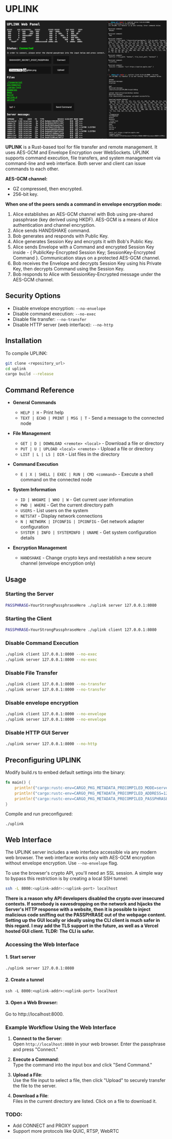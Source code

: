 # UPLINK
![UPLINK](https://raw.githubusercontent.com/krystianbajno/krystianbajno/main/img/uplink.png)

**UPLINK** is a Rust-based tool for file transfer and remote management. It uses AES-GCM and Envelope Encryption over WebSockets. UPLINK supports command execution, file transfers, and system management via command-line and web interface. Both server and client can issue commands to each other.

**AES-GCM channel:**
- GZ compressed, then encrypted.
- 256-bit key.

**When one of the peers sends a command in envelope encryption mode:**
1. Alice establishes an AES-GCM channel with Bob using pre-shared passphrase (key derived using HKDF). AES-GCM is a means of Alice authentication and channel encryption.
2. Alice sends HANDSHAKE command.
3. Bob generates and responds with Public Key.
4. Alice generates Session Key and encrypts it with Bob's Public Key.
5. Alice sends Envelope with a Command and encrypted Session Key inside - { PublicKey-Encrypted Session Key; SessionKey-Encrypted Command }. Communication stays on a protected AES-GCM channel.
6. Bob receives the Envelope and decrypts Session Key using his Private Key, then decrypts Command using the Session Key.
7. Bob responds to Alice with SessionKey-Encrypted message under the AES-GCM channel.

## Security Options

- Disable envelope encryption: `--no-envelope`
- Disable command execution: `--no-exec`
- Disable file transfer: `--no-transfer`
- Disable HTTP server (web interface): `--no-http`

## Installation

To compile UPLINK:

```bash
git clone <repository_url>
cd uplink
cargo build --release
```

## Command Reference

- **General Commands**
  - `HELP | H` - Print help
  - `TEXT | ECHO | PRINT | MSG | T` - Send a message to the connected node

- **File Management**
  - `GET | D | DOWNLOAD <remote> <local>` - Download a file or directory
  - `PUT | U | UPLOAD <local> <remote>` - Upload a file or directory
  - `LIST | L | LS | DIR` - List files in the directory

- **Command Execution**
  - `E | X | SHELL | EXEC | RUN | CMD <command>` - Execute a shell command on the connected node

- **System Information**
  - `ID | WHOAMI | WHO | W` - Get current user information
  - `PWD | WHERE` - Get the current directory path
  - `USERS` - List users on the system
  - `NETSTAT` - Display network connections
  - `N | NETWORK | IFCONFIG | IPCONFIG` - Get network adapter configuration
  - `SYSTEM | INFO | SYSTEMINFO | UNAME` - Get system configuration details

- **Encryption Management**
  - `HANDSHAKE` - Change crypto keys and reestablish a new secure channel (envelope encryption only)

## Usage

### Starting the Server

```bash
PASSPHRASE=YourStrongPassphraseHere ./uplink server 127.0.0.1:8080
```

### Starting the Client

```bash
PASSPHRASE=YourStrongPassphraseHere ./uplink client 127.0.0.1:8080
```

### Disable Command Execution

```bash
./uplink client 127.0.0.1:8000 --no-exec
./uplink server 127.0.0.1:8000 --no-exec
```

### Disable File Transfer
```bash
./uplink client 127.0.0.1:8000 --no-transfer
./uplink server 127.0.0.1:8000 --no-transfer
```

### Disable envelope encryption
```bash
./uplink client 127.0.0.1:8000 --no-envelope
./uplink server 127.0.0.1:8000 --no-envelope
```

### Disable HTTP GUI Server
```bash
./uplink server 127.0.0.1:8000 --no-http
```

## Preconfiguring UPLINK
Modify build.rs to embed default settings into the binary:
```rust
fn main() {
    println!("cargo:rustc-env=CARGO_PKG_METADATA_PRECOMPILED_MODE=server");
    println!("cargo:rustc-env=CARGO_PKG_METADATA_PRECOMPILED_ADDRESS=127.0.0.1:8080");
    println!("cargo:rustc-env=CARGO_PKG_METADATA_PRECOMPILED_PASSPHRASE=my_precompiled_passphrase");
}
```

Compile and run preconfigured:
```
./uplink
```

## Web Interface
The UPLINK server includes a web interface accessible via any modern web browser. The web interface works only with AES-GCM encryption without envelope encryption. Use `--no-envelope` flag.

To use the browser's crypto API, you'll need an SSL session. A simple way to bypass this restriction is by creating a local SSH tunnel:
```bash
ssh -L 8000:<uplink-addr>:<uplink-port> localhost
```

**There is a reason why API developers disabled the crypto over insecured contexts. If somebody is eavesdropping on the network and hijacks the Server's HTTP response with a website, then it is possible to inject malicious code sniffing out the PASSPHRASE out of the webpage content. Setting up the GUI locally or ideally using the CLI client is much safer in this regard. I may add the TLS support in the future, as well as a Vercel hosted GUI client. TLDR: The CLI is safer.**

### Accessing the Web Interface

#### 1. Start server
```
./uplink server 127.0.0.1:8080
```

#### 2. Create a tunnel
```
ssh -L 8000:<uplink-addr>:<uplink-port> localhost
```

#### 3. Open a Web Browser:
Go to http://localhost:8000.

### Example Workflow Using the Web Interface

1. **Connect to the Server**:  
   Open `http://localhost:8080` in your web browser. Enter the passphrase and press "Connect."

2. **Execute a Command**:  
   Type the command into the input box and click "Send Command."

3. **Upload a File**:  
   Use the file input to select a file, then click "Upload" to securely transfer the file to the server.

4. **Download a File**:  
   Files in the current directory are listed. Click on a file to download it.

### TODO:
- Add CONNECT and PROXY support
- Support more protocols like QUIC, RTSP, WebRTC
